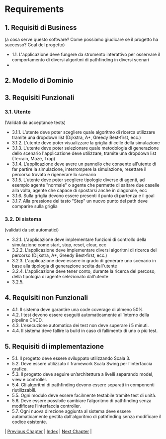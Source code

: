# Requirements

## 1. Requisiti di Business
(a cosa serve questo software? Come possiamo giudicare se il progetto ha successo? Goal del progetto)
- 1.1. L'applicazione deve fungere da strumento interattivo per osservare il comportamento di diversi algoritmi di pathfinding in diversi scenari
- 
## 2. Modello di Dominio


## 3. Requisiti Funzionali

### 3.1. Utente 
(Validati da acceptance tests)
- 3.1.1. L’utente deve poter scegliere quale algoritmo di ricerca utilizzare tramite una dropdown list (Dijkstra, A*, Greedy Best‑first, ecc.)
- 3.1.2. L'utente deve poter visualizzare la griglia di celle della simulazione 
- 3.1.3. L'utente deve poter selezionare quale metodologia di generazione dello scenario l'applicazione deve utilizzare, tramite una dropdown list (Terrain, Maze, Trap)
- 3.1.4. L'applicazione deve avere un pannello che consente all'utente di far partire la simulazione, interrompere la simulazione, resettare il percorso trovato e rigenerare lo scenario
- 3.1.5. L'utente deve poter scegliere tipologie diverse di agenti, ad esempio agente "normale" o agente che permette di saltare due caselle alla volta, agente che capace di spostarsi anche in diagonale, ecc
- 3.1.6. Sulla griglia devono essere presenti il punto di partenza e il goal
- 3.1.7. Alla pressione del tasto "Step" un nuovo punto del path deve comparire sulla griglia

### 3.2. Di sistema
(validati da set automatici)
- 3.2.1. L'applicazione deve implementare funzioni di controllo della simulazione come start, stop, reset, clear, ecc
- 3.2.2. L'applicazione deve implementare diversi algoritmi di ricerca del percorso (Dijkstra, A*, Greedy Best‑first, ecc.)
- 3.2.3. L'applicazione deve essere in grado di generare uno scenario in base alla tipologia di generazione scelta dall'utente
- 3.2.4. L'applicazione deve tener conto, durante la ricerca del percoso, della tipologia di agente selezionato dall'utente
- 3.2.5. 

## 4. Requisiti non Funzionali
- 4.1. Il sistema deve garantire una code coverage di almeno 50%
- 4.2. I test devono essere eseguiti automaticamente all’interno della pipeline CI/CD.
- 4.3. L’esecuzione automatica dei test non deve superare i 5 minuti.
- 4.4. Il sistema deve fallire la build in caso di fallimento di uno o più test.

## 5. Requisiti di implementazione
- 5.1. Il progetto deve essere sviluppato utilizzando Scala 3.
- 5.2. Deve essere utilizzato il framework Scala Swing per l’interfaccia grafica.
- 5.3. Il progetto deve seguire un’architettura a livelli separando model, view e controller.
- 5.4. Gli algoritmi di pathfinding devono essere separati in componenti riutilizzabili.
- 5.5. Ogni modulo deve essere facilmente testabile tramite test di unità.
- 5.6. Deve essere possibile cambiare l’algoritmo di pathfinding senza modificare l’interfaccia controller.
- 5.7. Ogni nuova direzione aggiunta al sistema deve essere automaticamente gestita dall'algoritmo di pathfinding senza modificare il codice esistente.



| [Previous Chapter](../2-development_process/index.md) | [Index](../index.md) | [Next Chapter](../4-architectural_design/index.md) |

